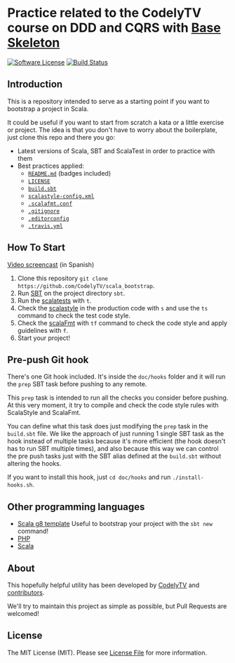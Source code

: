 # Practice related to the CodelyTV course on DDD and CQRS with [Base Skeleton](https://github.com/CodelyTV/scala-basic-skeleton)
 
[![Software License][ico-license]][link-license]
[![Build Status][ico-travis]][link-travis] 

## Introduction

This is a repository intended to serve as a starting point if you want to bootstrap a project in Scala.
 
It could be useful if you want to start from scratch a kata or a little exercise or project. The idea is that you don't have to worry about the boilerplate, just clone this repo and there you go:
* Latest versions of Scala, SBT and ScalaTest in order to practice with them
* Best practices applied:
  * [`README.md`][link-readme] (badges included)
  * [`LICENSE`][link-license]
  * [`build.sbt`][link-build-sbt]
  * [`scalastyle-config.xml`][link-scalastyle-config]
  * [`.scalafmt.conf`][link-scalafmt-config]
  * [`.gitignore`][link-gitignore]
  * [`.editorconfig`][link-editorconfig]
  * [`.travis.yml`][link-travis-yml]

## How To Start

[Video screencast](http://codely.tv/screencasts/entorno-scala/) (in Spanish) 

1. Clone this repository `git clone https://github.com/CodelyTV/scala_bootstrap`.
2. Run [SBT](http://www.scala-sbt.org/) on the project directory `sbt`.
3. Run the [scalatests](http://www.scalatest.org/) with `t`.
4. Check the [scalastyle](http://www.scalastyle.org/) in the production code with `s` and use the `ts` command to check the test code style.
5. Check the [scalaFmt](http://scalafmt.org) with `tf` command to check the code style and apply guidelines with `f`.
6. Start your project!

## Pre-push Git hook

There's one Git hook included. It's inside the `doc/hooks` folder and it will run the `prep` SBT task before pushing to any remote.

This `prep` task is intended to run all the checks you consider before pushing. At this very moment, it try to compile and check the code style rules with ScalaStyle and ScalaFmt.
 
You can define what this task does just modifying the `prep` task in the `build.sbt` file. We like the approach of just running 1 single SBT task as the hook instead of multiple tasks because it's more efficient (the hook doesn't has to run SBT multiple times), and also because this way we can control the pre push tasks just with the SBT alias defined at the `build.sbt` without altering the hooks.
 
If you want to install this hook, just `cd doc/hooks` and run `./install-hooks.sh`.

## Other programming languages

* [Scala g8 template](https://github.com/CodelyTV/scala-bootstrap-template.g8) Useful to bootstrap your project with the `sbt new` command!
* [PHP](https://github.com/CodelyTV/php-bootstrap)
* [Scala](https://github.com/CodelyTV/scala_bootstrap)

## About

This hopefully helpful utility has been developed by [CodelyTV][link-author] and [contributors][link-contributors].

We'll try to maintain this project as simple as possible, but Pull Requests are welcomed!

## License

The MIT License (MIT). Please see [License File][link-license] for more information.

[ico-license]: https://img.shields.io/badge/license-MIT-brightgreen.svg?style=flat-square
[ico-travis]: https://img.shields.io/travis/CodelyTV/scala_bootstrap/master.svg?style=flat-square

[link-license]: LICENSE
[link-travis]: https://travis-ci.org/CodelyTV/scala_bootstrap
[link-readme]: README.md
[link-build-sbt]: build.sbt
[link-scalastyle-config]: scalastyle-config.xml
[link-scalafmt-config]: .scalafmt.conf
[link-gitignore]: .gitignore
[link-editorconfig]: .editorconfig    
[link-travis-yml]: .travis.yml           
[link-author]: https://github.com/CodelyTV
[link-contributors]: ../../contributors
